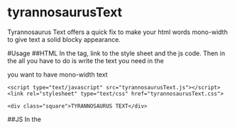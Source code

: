 # tyrannosaurusText
Tyrannosaurus Text offers a quick fix to make your html words mono-width to give text a solid blocky appearance.

#Usage
##HTML 
In the <head> tag, link to the style sheet and the js code. 
Then in the <body> all you have to do is write the text you need in the <div> you want to have mono-width text
```
<script type="text/javascript" src="tyrannosaurusText.js"></script>
<link rel="stylesheet" type="text/css" href="tyrannosaurusText.css">

<div class="square">TYRANNOSAURUS TEXT</div>
```
##JS
In the <script> tag or .js file you are using. all you have to do is call tText() and pass it the class name of the text you want to modify and width you want the text to be.
```
window.onload = function(){
	new tText("class-name",width);
}
```
##CSS
TyrannosaurusText will automatically name your text blocks with ids TyrannosaurusText-# for each block of text, and Saurus-# for each line. All you have to do is subtract pixels until you find the gap in between each line that you want.
```
#tyrannosaurusText-# { top: #-px; }
#Saurus-# { top: #-px; }
```